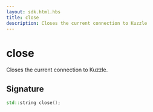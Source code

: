 ```yaml
---
layout: sdk.html.hbs
title: close
description: Closes the current connection to Kuzzle
---
```


# close

Closes the current connection to Kuzzle.  

## Signature

```cpp
std::string close();
```
